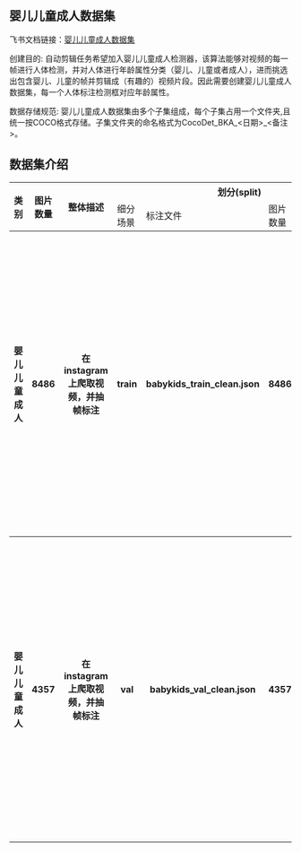 
## 婴儿儿童成人数据集
飞书文档链接：[婴儿儿童成人数据集 ](https://arashivision.feishu.cn/wiki/wikcnmfFwYR7LFcIvLiamR1UQze)  


创建目的: 自动剪辑任务希望加入婴儿儿童成人检测器，该算法能够对视频的每一帧进行人体检测，并对人体进行年龄属性分类（婴儿、儿童或者成人），进而挑选出包含婴儿、儿童的帧并剪辑成（有趣的）视频片段。因此需要创建婴儿儿童成人数据集，每一个人体标注检测框对应年龄属性。

数据存储规范: 婴儿儿童成人数据集由多个子集组成，每个子集占用一个文件夹,且统一按COCO格式存储。子集文件夹的命名格式为CocoDet_BKA_<日期>_<备注>。

## 数据集介绍

<table>
    <tr>
        <th rowspan="2"> 类别 </th> 
        <th rowspan="2"> 图片数量 </th> 
        <th rowspan="2"> 整体描述 </th> 
        <th colspan="5"> 划分(split) </th>  
    </tr>
    <tr> 
        <td> 细分场景 </td>
        <td> 标注文件 </td>
        <td> 图片数量 </td>
        <td> 检测框数量 </td>
        <td> 细分描述 </td>
    </tr>
    <tr> 
        <th> 婴儿儿童成人  </th>  
        <th> 8486 </th> 
        <th> 在instagram上爬取视频，并抽帧标注 
 </th> 
        <th> train  </th> 
        <th> babykids_train_clean.json   </th>  
        <th> 8486 </th> 
        <th> 12518 </th> 
        <th> 训练样本
成人检测框数量：2491
婴儿检测框数量：1974
儿童检测框数量：6967
未知类检测框数量：1086 </th>   
    </tr>
    <tr> 
        <th> 婴儿儿童成人  </th>  
        <th> 4357 </th> 
        <th> 在instagram上爬取视频，并抽帧标注  </th> 
        <th> val   </th> 
        <th> babykids_val_clean.json   </th>  
        <th> 4357 </th> 
        <th> 8094 </th> 
        <th> 测试样本
成人检测框数量：2817
婴儿检测框数量：605
儿童检测框数量：3709
未知类检测框数量：963 </th>   
    </tr>
</table>
